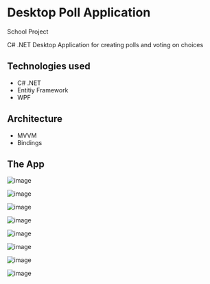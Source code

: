 # Desktop Poll Application

School Project

C# .NET Desktop Application for creating polls and voting on choices

## Technologies used
* C# .NET
* Entitiy Framework
* WPF

## Architecture
* MVVM
* Bindings

## The App

![image](https://github.com/younnes-chebli/desktop-poll-application/assets/106768273/a16b6eb6-7da4-46cf-a5a8-3d5cebb15e82)

![image](https://github.com/younnes-chebli/desktop-poll-application/assets/106768273/100c237e-8ad5-446a-8aa4-2b1514f5a285)

![image](https://github.com/younnes-chebli/desktop-poll-application/assets/106768273/69c14748-110c-4959-80d5-c669c6c25614)

![image](https://github.com/younnes-chebli/desktop-poll-application/assets/106768273/77953d3a-b53f-4d15-ad3c-c00cb85b89dd)

![image](https://github.com/younnes-chebli/desktop-poll-application/assets/106768273/7ec962f3-4ada-4e98-bdce-471993847336)

![image](https://github.com/younnes-chebli/desktop-poll-application/assets/106768273/788750c6-f945-4611-a24d-754ccc54d515)

![image](https://github.com/younnes-chebli/desktop-poll-application/assets/106768273/b6cf422c-feee-4dac-8a2b-ffde5c6927e4)

![image](https://github.com/younnes-chebli/desktop-poll-application/assets/106768273/b8ab2030-e1c1-4fa8-9e0a-2a275f65bc77)


